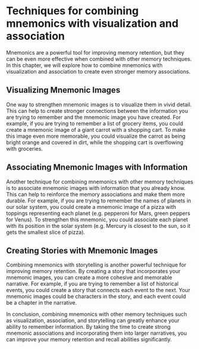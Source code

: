 # Techniques for combining mnemonics with visualization and association

Mnemonics are a powerful tool for improving memory retention, but they can be even more effective when combined with other memory techniques. In this chapter, we will explore how to combine mnemonics with visualization and association to create even stronger memory associations.

Visualizing Mnemonic Images
---------------------------

One way to strengthen mnemonic images is to visualize them in vivid detail. This can help to create stronger connections between the information you are trying to remember and the mnemonic image you have created. For example, if you are trying to remember a list of grocery items, you could create a mnemonic image of a giant carrot with a shopping cart. To make this image even more memorable, you could visualize the carrot as being bright orange and covered in dirt, while the shopping cart is overflowing with groceries.

Associating Mnemonic Images with Information
--------------------------------------------

Another technique for combining mnemonics with other memory techniques is to associate mnemonic images with information that you already know. This can help to reinforce the memory associations and make them more durable. For example, if you are trying to remember the names of planets in our solar system, you could create a mnemonic image of a pizza with toppings representing each planet (e.g. pepperoni for Mars, green peppers for Venus). To strengthen this mnemonic, you could associate each planet with its position in the solar system (e.g. Mercury is closest to the sun, so it gets the smallest slice of pizza).

Creating Stories with Mnemonic Images
-------------------------------------

Combining mnemonics with storytelling is another powerful technique for improving memory retention. By creating a story that incorporates your mnemonic images, you can create a more cohesive and memorable narrative. For example, if you are trying to remember a list of historical events, you could create a story that connects each event to the next. Your mnemonic images could be characters in the story, and each event could be a chapter in the narrative.

In conclusion, combining mnemonics with other memory techniques such as visualization, association, and storytelling can greatly enhance your ability to remember information. By taking the time to create strong mnemonic associations and incorporating them into larger narratives, you can improve your memory retention and recall abilities significantly.

